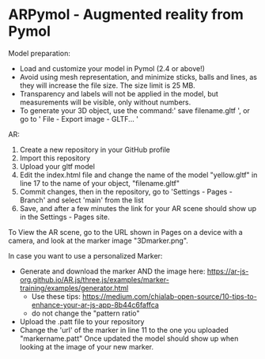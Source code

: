 # ARPymol - Augmented reality from Pymol

  Model preparation:
  - Load and customize your model in Pymol (2.4 or above!)
  - Avoid using mesh representation, and minimize sticks, balls and lines, as they will increase the file size. The size limit is 25 MB.
  - Transparency and labels will not be applied in the model, but measurements will be visible, only without numbers.
  - To generate your 3D object, use the command:' save filename.gltf ', or go to ' File - Export image - GLTF... '
 
  AR:
  1. Create a new repository in your GitHub profile
  2. Import this repository
  3. Upload your gltf model
  4. Edit the index.html file and change the name of the model "yellow.gltf" in line 17 to the name of your object, "filename.gltf"
  5. Commit changes, then in the repository, go to 'Settings - Pages - Branch' and select 'main' from the list
  6. Save, and after a few minutes the link for your AR scene should show up in the Settings - Pages site.

To View the AR scene, go to the URL shown in Pages on a device with a camera, and look at the marker image "3Dmarker.png".


In case you want to use a personalized Marker:
  - Generate and download the marker AND the image here: https://ar-js-org.github.io/AR.js/three.js/examples/marker-training/examples/generator.html
      - Use these tips: https://medium.com/chialab-open-source/10-tips-to-enhance-your-ar-js-app-8b44c6faffca
      - do not change the "pattern ratio"
  - Upload the .patt file to your repository
  - Change the 'url' of the marker in line 11 to the one you uploaded "markername.patt"
  Once updated the model should show up when looking at the image of your new marker.

